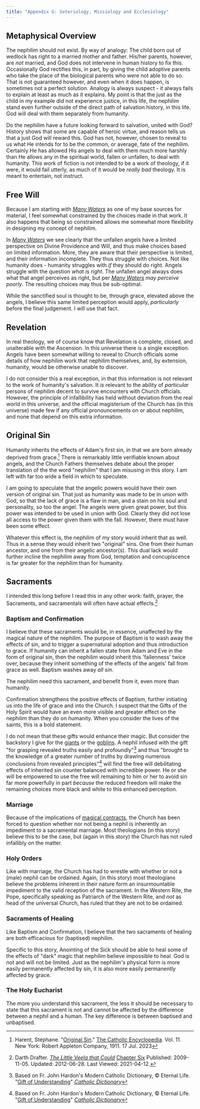 ```yaml
---
title: "Appendix G: Soteriology, Missiology and Ecclesiology"
---
```


## Metaphysical Overview

The nephilim should not exist.  By way of analogy:  The child born out of
wedlock has right to a married mother and father.  His/her parents, however,
are *not* married, and God does not intervene in human history to fix this.
Occasionally God rectifies this, in part, by giving the child adoptive
parents who take the place of the biological parents who were not able to
do so.  That is not guaranteed however, and even when it does happen, is
sometimes not a perfect solution.  Analogy is always suspect - it always
fails to explain at least as much as it explains.  My point is that the
just as the child in my example did not experience justice, in this life,
the nephilim stand even further outside of the direct path of salvation history,
in this life. God will deal with them separately from humanity.

Do the nephilim have a future looking forward to salvation, united with God?
History shows that some are capable of heroic virtue, and reason tells
us that a just God will reward this.  God has not, however, chosen to
reveal to us what He intends for to be the common, or average, fate of the 
nephilim.  Certainly He has allowed His angels to deal with them much 
more harshly than He allows any in the spiritual world, fallen or unfallen, 
to deal with humanity.  This work of fiction is not intended to be a work 
of theology, if it were, it would fail utterly, as much of it would be 
*really bad* theology. It is meant to entertain, not instruct. 

## Free Will

Because I am starting with _[Many Waters][MW]_ as one of my base sources for material, I feel somewhat
constrained by the choices made in that work.  It also happens that being so constrained allows me
somewhat more flexibility in designing my concept of nephilim.  

In _[Many Waters][MW]_ we see clearly that the unfallen angels have a limited perspective on Divine
Providence and Will, and thus make choices based on limited information.  More, they are aware
that their perspective is limited, and their information incomplete.  They thus struggle with
choices.  Not like humanity does - humanity struggles with _if_ they should do right.  Angels
struggle with the question *what is right*.  The unfallen angel always does what that angel
perceives as right, but per _[Many Waters][MW]_ *may perceive poorly*.  The resulting choices may
thus be sub-optimal.

While the sanctified soul is thought to be, through grace, elevated above the angels, I believe
this same limited perception would apply, *particularly* before the final judgement.  I will use
that fact.

[MW]: <https://en.wikipedia.org/wiki/Many_Waters>

## Revelation

In real theology, we of course know that Revelation is complete, closed, and unalterable with 
the Ascension.  In this universe there is a single exception.  Angels have been somewhat willing
to reveal to Church officials some details of how nephilim work that nephilim themselves, and,
by extension, humanity, would be otherwise unable to discover.  

I do not consider this a real exception, in that this information is not relevant to the work
of humanity's salvation.  It *is* relevant to the ability of *particular* persons of nephilim
decent to survive encounters with Church officials.  However, the principle of infallibility has
held without deviation from the real world in this universe, and the official magisterium of the
Church has (in this universe) made few if any official pronouncements on or about nephilim, and
none that depend on this extra information.  

## Original Sin

Humanity inherits the effects of Adam's first sin, in that we are born already deprived from 
grace.[^230717-1]  There is remarkably little verifiable known about angels, and the Church
Fathers themselves debate about the proper translation of the the word "nephilim" that I am
misusing in this story.  I am left with far too wide a field in which to speculate.

I am going to speculate that the angelic powers would have their own version of original sin.
That just as humanity was made to be in union with God, so that the lack of grace is a flaw in
man, and a stain on his soul and personality, so too the angel.  The angels were given great 
power, but this power was intended to be used in union with God.  Clearly they did not lose
all access to the power given them with the fall.  However, there must have been some effect.

Whatever this effect is, the nephilim of my story would inherit that as well.  Thus in
a sense they would inherit two "original" sins.  One from their human ancestor, and one from
their angelic ancestor(s).  This dual lack would further incline the nephilim away from God, 
temptation and concupiscence is far greater for the nephilim than for humanity.  

[^230717-1]: Harent, Stéphane. "[Original Sin](http://www.newadvent.org/cathen/11312a.htm)." [The Catholic Encyclopedia](https://www.newadvent.org/cathen/). Vol. 11. New York: Robert Appleton Company, 1911. 17 Jul. 2023 

## Sacraments

I intended this long before I read this in any other work: faith, prayer, the
Sacraments, and sacramentals will often have actual effects.[^210412-5]

[^210412-5]: Darth Drafter.
_[The Little Veela that Could](https://www.fanfiction.net/s/5490079)_
[Chapter Six](https://www.fanfiction.net/s/5490079/7/The-Little-Veela-that-Could)
Published: 2009-11-05. Updated: 2012-06-28. Last Viewed: 2021-04-12.

### Baptism and Confirmation

I believe that these sacraments would be, in essence, unaffected by the
magical nature of the nephilim.  The purpose of Baptism is to wash away
the effects of sin, and to trigger a supernatural adoption and thus
introduction to grace.  If humanity can inherit a fallen state from Adam
and Eve in the form of original sin, then the nephilim would inherit this
'fallenness' twice over, because they inherit something of the effects of
the angels' fall from grace as well.  Baptism washes away *all sin*.

The nephilim need this sacrament, and benefit from it, even more than humanity.

Confirmation strengthens the positive effects of Baptism, further initiating
us into the life of grace and into the Church.  I suspect that the Gifts of
the Holy Spirit would have an even more visible and greater effect on the
nephilim than they do on humanity.  When you consider the lives of the saints,
this is a bold statement.

I do not mean that these gifts would enhance their magic.  But consider the
backstory I give for the [giants] or the [goblins].  A nephil infused with
the gift "for grasping revealed truths easily and profoundly"[^230714-2] and
thus "brought to the knowledge of a greater number of truths by drawing
numerous conclusions from revealed principles"[^230714-3] will find the free
will debilitating effects of inherited sin counter balanced with incredible
power.  He or she will be empowered to use the free will remaining to him
or her to avoid sin far more powerfully in part *because* the reduced
freedom will make the remaining choices more black and white to this enhanced
perception.

[giants]: <../../backstory/giants>

[goblins]: <../../backstory/the_dwarfs>

[^230714-2]: Based on Fr. John Hardon's Modern Catholic Dictionary, © Eternal Life. "[Gift of Understanding]" _[Catholic Dictionary]_

[^230714-3]: Based on Fr. John Hardon's Modern Catholic Dictionary, © Eternal Life. "[Gift of Understanding]" _[Catholic Dictionary]_

[Gift of Understanding]: <https://www.catholicculture.org/culture/library/dictionary/index.cfm?id=33738>

[Catholic Dictionary]: <https://www.catholicculture.org/culture/library/dictionary/index.cf>

### Marriage

Because of the implications of [magical contracts], the Church has been forced
to question whether nor not being a nephil is inherently an impediment to a
sacramental marriage.  Most theologians (in this story) believe this to be the
case, but (again in this story) the Church has not ruled infallibly on the matter.

[magical contracts]: <../appendix_f>

### Holy Orders

Like with marriage, the Church has had to wrestle with whether or not a
(male) nephil can be ordained.  Again, (in this story) most theologians
believe the problems inherent in their nature form an insurmountable
impediment to the valid reception of the sacrament.  In the Western Rite,
the Pope, specifically speaking as Patriarch of the Western Rite, and *not*
as head of the universal Church, has ruled that they are not to be ordained.

### Sacraments of Healing

Like Baptism and Confirmation, I believe that the two sacraments of healing
are both efficacious for (baptised) nephilim.

Specific to this story, Anointing of the Sick should be able to heal some
of the effects of "dark" magic that nephilim believe impossible to heal.  God
is not and will not be limited.  Just as the nephilim's physical form is
more easily permanently affected by sin, it is also more easily permanently
affected by grace.

### The Holy Eucharist

The more you understand this sacrament, the less it should be necessary to
state that this sacrament is not and cannot be affected by the difference
between a nephil and a human.  The key difference is between baptised and
unbaptised. 
